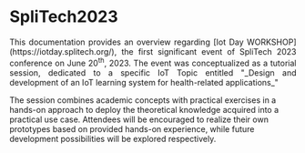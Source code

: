 # SpliTech2023

<p align="justify">
This documentation provides an overview regarding [Iot Day WORKSHOP](https://iotday.splitech.org/), the first significant event of SpliTech 2023 conference on June 20<sup>th</sup>, 2023. The event was conceptualized as
a tutorial session, dedicated to a specific IoT Topic entitled "_Design and development of an IoT learning system for health-related applications_"

The session combines academic concepts with practical exercises in a hands-on approach to deploy the theoretical knowledge acquired into a practical use case. Attendees will be encouraged to realize their own prototypes based on provided hands-on experience, while future development possibilities will be explored respectively.

</p>
 
